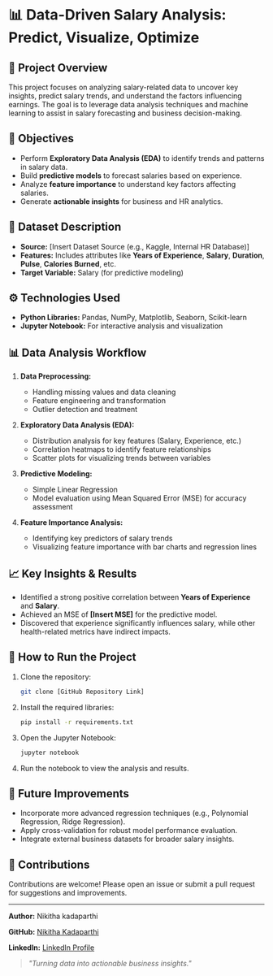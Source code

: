 # 📊 Data-Driven Salary Analysis: Predict, Visualize, Optimize 

## 📝 **Project Overview**

This project focuses on analyzing salary-related data to uncover key insights, predict salary trends, and understand the factors influencing earnings. The goal is to leverage data analysis techniques and machine learning to assist in salary forecasting and business decision-making.

## 🎯 **Objectives**

- Perform **Exploratory Data Analysis (EDA)** to identify trends and patterns in salary data.
- Build **predictive models** to forecast salaries based on experience.
- Analyze **feature importance** to understand key factors affecting salaries.
- Generate **actionable insights** for business and HR analytics.

## 📂 **Dataset Description**

- **Source:** [Insert Dataset Source (e.g., Kaggle, Internal HR Database)]
- **Features:** Includes attributes like **Years of Experience**, **Salary**, **Duration**, **Pulse**, **Calories Burned**, etc.
- **Target Variable:** Salary (for predictive modeling)

## ⚙️ **Technologies Used**

- **Python Libraries:** Pandas, NumPy, Matplotlib, Seaborn, Scikit-learn
- **Jupyter Notebook:** For interactive analysis and visualization

## 📊 **Data Analysis Workflow**

1. **Data Preprocessing:**
   - Handling missing values and data cleaning
   - Feature engineering and transformation
   - Outlier detection and treatment

2. **Exploratory Data Analysis (EDA):**
   - Distribution analysis for key features (Salary, Experience, etc.)
   - Correlation heatmaps to identify feature relationships
   - Scatter plots for visualizing trends between variables

3. **Predictive Modeling:**
   - Simple Linear Regression
   - Model evaluation using Mean Squared Error (MSE) for accuracy assessment

4. **Feature Importance Analysis:**
   - Identifying key predictors of salary trends
   - Visualizing feature importance with bar charts and regression lines

## 📈 **Key Insights & Results**

- Identified a strong positive correlation between **Years of Experience** and **Salary**.
- Achieved an MSE of **[Insert MSE]** for the predictive model.
- Discovered that experience significantly influences salary, while other health-related metrics have indirect impacts.

## 🚀 **How to Run the Project**

1. Clone the repository:
   ```bash
   git clone [GitHub Repository Link]
   ```
2. Install the required libraries:
   ```bash
   pip install -r requirements.txt
   ```
3. Open the Jupyter Notebook:
   ```bash
   jupyter notebook
   ```
4. Run the notebook to view the analysis and results.

## 🤔 **Future Improvements**

- Incorporate more advanced regression techniques (e.g., Polynomial Regression, Ridge Regression).
- Apply cross-validation for robust model performance evaluation.
- Integrate external business datasets for broader salary insights.

## 🙌 **Contributions**

Contributions are welcome! Please open an issue or submit a pull request for suggestions and improvements.

---

**Author:** Nikitha kadaparthi

**GitHub:** [Nikitha Kadaparthi](https://github.com/Nikithakadaparthi)  

**LinkedIn:** [LinkedIn Profile](https://www.linkedin.com/in/nikitha-kadaparthi-4a42321a8/) 

> *"Turning data into actionable business insights."*

